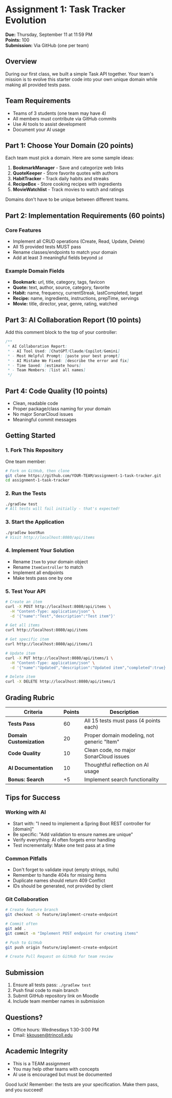 # Assignment 1: Task Tracker Evolution

**Due:** Thursday, September 11 at 11:59 PM  
**Points:** 100  
**Submission:** Via GitHub (one per team)

## Overview

During our first class, we built a simple Task API together. Your team's mission is to evolve this starter code into your own unique domain while making all provided tests pass.

## Team Requirements

- Teams of 3 students (one team may have 4)
- All members must contribute via GitHub commits
- Use AI tools to assist development
- Document your AI usage

## Part 1: Choose Your Domain (20 points)

Each team must pick a domain. Here are some sample ideas:

1. **BookmarkManager** - Save and categorize web links
2. **QuoteKeeper** - Store favorite quotes with authors  
3. **HabitTracker** - Track daily habits and streaks
4. **RecipeBox** - Store cooking recipes with ingredients
5. **MovieWatchlist** - Track movies to watch and ratings

Domains don't have to be unique between different teams.

## Part 2: Implementation Requirements (60 points)

### Core Features
- Implement all CRUD operations (Create, Read, Update, Delete)
- All 15 provided tests MUST pass
- Rename classes/endpoints to match your domain
- Add at least 3 meaningful fields beyond `id`

### Example Domain Fields
- **Bookmark:** url, title, category, tags, favicon
- **Quote:** text, author, source, category, favorite
- **Habit:** name, frequency, currentStreak, lastCompleted, target
- **Recipe:** name, ingredients, instructions, prepTime, servings
- **Movie:** title, director, year, genre, rating, watched

## Part 3: AI Collaboration Report (10 points)

Add this comment block to the top of your controller:

```java
/**
 * AI Collaboration Report:
 * - AI Tool Used: [ChatGPT/Claude/Copilot/Gemini]
 * - Most Helpful Prompt: [paste your best prompt]
 * - AI Mistake We Fixed: [describe the error and fix]
 * - Time Saved: [estimate hours]
 * - Team Members: [list all names]
 */
```

## Part 4: Code Quality (10 points)

- Clean, readable code
- Proper package/class naming for your domain
- No major SonarCloud issues
- Meaningful commit messages

## Getting Started

### 1. Fork This Repository
One team member:
```bash
# Fork on GitHub, then clone
git clone https://github.com/YOUR-TEAM/assignment-1-task-tracker.git
cd assignment-1-task-tracker
```

### 2. Run the Tests
```bash
./gradlew test
# All tests will fail initially - that's expected!
```

### 3. Start the Application
```bash
./gradlew bootRun
# Visit http://localhost:8080/api/items
```

### 4. Implement Your Solution
- Rename `Item` to your domain object
- Rename `ItemController` to match
- Implement all endpoints
- Make tests pass one by one

### 5. Test Your API
```bash
# Create an item
curl -X POST http://localhost:8080/api/items \
  -H "Content-Type: application/json" \
  -d '{"name":"Test","description":"Test item"}'

# Get all items  
curl http://localhost:8080/api/items

# Get specific item
curl http://localhost:8080/api/items/1

# Update item
curl -X PUT http://localhost:8080/api/items/1 \
  -H "Content-Type: application/json" \
  -d '{"name":"Updated","description":"Updated item","completed":true}'

# Delete item
curl -X DELETE http://localhost:8080/api/items/1
```

## Grading Rubric

| Criteria                 | Points | Description                                |
|--------------------------|--------|--------------------------------------------|
| **Tests Pass**           | 60     | All 15 tests must pass (4 points each)     |
| **Domain Customization** | 20     | Proper domain modeling, not generic "Item" |
| **Code Quality**         | 10     | Clean code, no major SonarCloud issues     |
| **AI Documentation**     | 10     | Thoughtful reflection on AI usage          |
| **Bonus: Search**        | +5     | Implement search functionality             |

## Tips for Success

### Working with AI
- Start with: "I need to implement a Spring Boot REST controller for [domain]"
- Be specific: "Add validation to ensure names are unique"
- Verify everything: AI often forgets error handling
- Test incrementally: Make one test pass at a time

### Common Pitfalls
- Don't forget to validate input (empty strings, nulls)
- Remember to handle 404s for missing items
- Duplicate names should return 409 Conflict
- IDs should be generated, not provided by client

### Git Collaboration
```bash
# Create feature branch
git checkout -b feature/implement-create-endpoint

# Commit often
git add .
git commit -m "Implement POST endpoint for creating items"

# Push to GitHub
git push origin feature/implement-create-endpoint

# Create Pull Request on GitHub for team review
```

## Submission

1. Ensure all tests pass: `./gradlew test`
2. Push final code to main branch
3. Submit GitHub repository link on Moodle
4. Include team member names in submission

## Questions?

- Office hours: Wednesdays 1:30-3:00 PM
- Email: kkousen@trincoll.edu

## Academic Integrity

- This is a TEAM assignment
- You may help other teams with concepts
- AI use is encouraged but must be documented

Good luck! Remember: the tests are your specification. Make them pass, and you succeed!